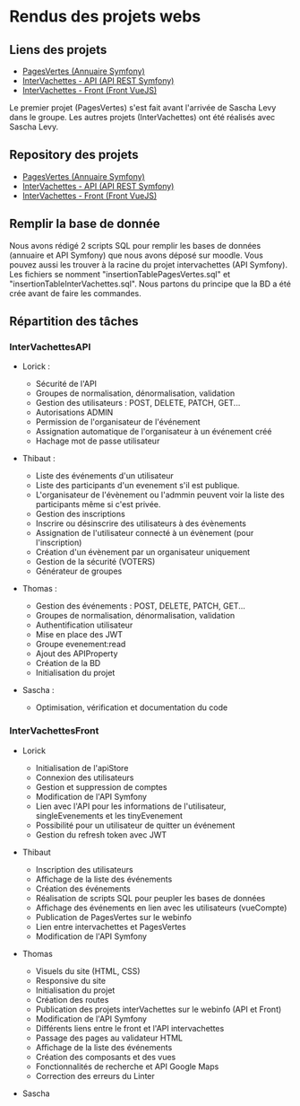 # Rendus des projets webs



## Liens des projets

- [PagesVertes (Annuaire Symfony)](https://webinfo.iutmontp.univ-montp2.fr/~audouy/pagesvertes/public/)
- [InterVachettes - API (API REST Symfony)](https://webinfo.iutmontp.univ-montp2.fr/~loyet/InterVachettesAPI/public/api)
- [InterVachettes - Front (Front VueJS)](https://webinfo.iutmontp.univ-montp2.fr/~loyet/intervachettes/)

Le premier projet (PagesVertes) s'est fait avant l'arrivée de Sascha Levy dans le groupe. Les autres projets (InterVachettes) ont été réalisés avec Sascha Levy.


## Repository des projets

- [PagesVertes (Annuaire Symfony)](https://gitlabinfo.iutmontp.univ-montp2.fr/projetweb1/annuairesymfony)
- [InterVachettes - API (API REST Symfony)](https://gitlabinfo.iutmontp.univ-montp2.fr/projetweb1/intervachettes)
- [InterVachettes - Front (Front VueJS)](https://gitlabinfo.iutmontp.univ-montp2.fr/projetweb1/intervachettesfront)


## Remplir la base de donnée
Nous avons rédigé 2 scripts SQL pour remplir les bases de données (annuaire et API Symfony) que nous avons déposé sur moodle.
Vous pouvez aussi les trouver à la racine du projet intervachettes (API Symfony). Les fichiers se nomment "insertionTablePagesVertes.sql" et "insertionTableInterVachettes.sql".
Nous partons du principe que la BD a été crée avant de faire les commandes.



## Répartition des tâches

### InterVachettesAPI
- Lorick :
    - Sécurité de l'API
    - Groupes de normalisation, dénormalisation, validation
    - Gestion des utilisateurs : POST, DELETE, PATCH, GET...
    - Autorisations ADMIN
    - Permission de l'organisateur de l'événement
    - Assignation automatique de l'organisateur à un événement créé
    - Hachage mot de passe utilisateur


- Thibaut :
    - Liste des événements d'un utilisateur
    - Liste des participants d'un evenement s'il est publique.
    - L'organisateur de l'évènement ou l'admmin peuvent voir la liste des participants même si c'est privée.
    - Gestion des inscriptions
    - Inscrire ou désinscrire des utilisateurs à des évènements
    - Assignation de l'utilisateur connecté à un évènement (pour l'inscription)
    - Création d'un évènement par un organisateur uniquement
    - Gestion de la sécurité (VOTERS)
    - Générateur de groupes



- Thomas :
    - Gestion des événements : POST, DELETE, PATCH, GET...
    - Groupes de normalisation, dénormalisation, validation
    - Authentification utilisateur
    - Mise en place des JWT
    - Groupe evenement:read
    - Ajout des APIProperty
    - Création de la BD
    - Initialisation du projet


- Sascha :
    - Optimisation, vérification et documentation du code


### InterVachettesFront
- Lorick
    - Initialisation de l'apiStore
    - Connexion des utilisateurs
    - Gestion et suppression de comptes
    - Modification de l'API Symfony
    - Lien avec l'API pour les informations de l'utilisateur, singleEvenements et les tinyEvenement
    - Possibilité pour un utilisateur de quitter un événement
    - Gestion du refresh token avec JWT


- Thibaut
    - Inscription des utilisateurs
    - Affichage de la liste des événements
    - Création des événements
    - Réalisation de scripts SQL pour peupler les bases de données
    - Affichage des événements en lien avec les utilisateurs (vueCompte)
    - Publication de PagesVertes sur le webinfo
    - Lien entre intervachettes et PagesVertes
    - Modification de l'API Symfony


- Thomas
    - Visuels du site (HTML, CSS)
    - Responsive du site
    - Initialisation du projet
    - Création des routes
    - Publication des projets interVachettes sur le webinfo (API et Front)
    - Modification de l'API Symfony
    - Différents liens entre le front et l'API intervachettes
    - Passage des pages au validateur HTML
    - Affichage de la liste des événements
    - Création des composants et des vues
    - Fonctionnalités de recherche et API Google Maps
    - Correction des erreurs du Linter


- Sascha


